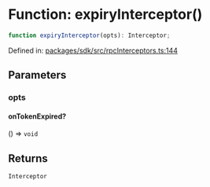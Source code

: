 # Function: expiryInterceptor()

```ts
function expiryInterceptor(opts): Interceptor;
```

Defined in: [packages/sdk/src/rpcInterceptors.ts:144](https://github.com/towns-protocol/towns/blob/0db1fd0ac7258e8db8cedfb6183e8eade8284fa1/packages/sdk/src/rpcInterceptors.ts#L144)

## Parameters

### opts

#### onTokenExpired?

() => `void`

## Returns

`Interceptor`
